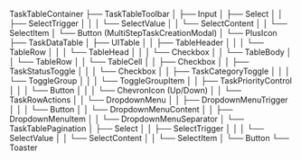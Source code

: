TaskTableContainer
├── TaskTableToolbar
│   ├── Input
│   ├── Select
│   │   ├── SelectTrigger
│   │   │   └── SelectValue
│   │   └── SelectContent
│   │       └── SelectItem
│   └── Button (MultiStepTaskCreationModal)
│       └── PlusIcon
├── TaskDataTable
│   ├── UITable
│   │   ├── TableHeader
│   │   │   └── TableRow
│   │   │       └── TableHead
│   │   │           └── Checkbox
│   │   └── TableBody
│   │       └── TableRow
│   │           └── TableCell
│   │               ├── Checkbox
│   │               ├── TaskStatusToggle
│   │               │   └── Checkbox
│   │               ├── TaskCategoryToggle
│   │               │   └── ToggleGroup
│   │               │       └── ToggleGroupItem
│   │               ├── TaskPriorityControl
│   │               │   └── Button
│   │               │       └── ChevronIcon (Up/Down)
│   │               └── TaskRowActions
│   │                   └── DropdownMenu
│   │                       ├── DropdownMenuTrigger
│   │                       │   └── Button
│   │                       └── DropdownMenuContent
│   │                           ├── DropdownMenuItem
│   │                           └── DropdownMenuSeparator
│   └── TaskTablePagination
│       ├── Select
│       │   ├── SelectTrigger
│       │   │   └── SelectValue
│       │   └── SelectContent
│       │       └── SelectItem
│       └── Button
└── Toaster
